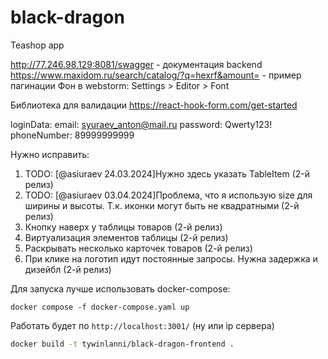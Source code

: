 # black-dragon
Teashop app

http://77.246.98.129:8081/swagger - документация backend
https://www.maxidom.ru/search/catalog/?q=hexrf&amount= - пример пагинации
Фон в webstorm: Settings > Editor > Font

Библиотека для валидации https://react-hook-form.com/get-started

loginData:
email: syuraev_anton@mail.ru
password: Qwerty123!
phoneNumber: 89999999999

Нужно исправить:
1) TODO: [@asiuraev 24.03.2024]Нужно здесь указать TableItem (2-й релиз)
2) TODO: [@asiuraev 03.04.2024]Проблема, что я использую size для ширины и высоты. Т.к. иконки могут быть не квадратными (2-й релиз)
3) Кнопку наверх у таблицы товаров (2-й релиз)
4) Виртуализация элементов таблицы (2-й релиз)
5) Раскрывать несколько карточек товаров (2-й релиз)
6) При клике на логотип идут постоянные запросы. Нужна задержка и дизейбл (2-й релиз)

Для запуска лучше использовать docker-compose:

```shell
docker compose -f docker-compose.yaml up
```

Работать будет по ```http://localhost:3001/``` (ну или ip сервера)


```bash
docker build -t tywinlanni/black-dragon-frontend .
```
